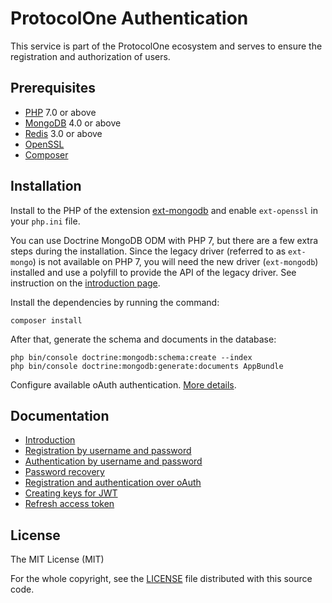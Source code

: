ProtocolOne Authentication
==========================

This service is part of the ProtocolOne ecosystem and serves to ensure the registration 
and authorization of users.

Prerequisites
-------------
- [PHP](https://secure.php.net/) 7.0 or above
- [MongoDB](https://www.mongodb.com/) 4.0 or above
- [Redis](https://redis.io/) 3.0 or above
- [OpenSSL](https://www.openssl.org/)
- [Composer](https://getcomposer.org/)

Installation
-------------
Install to the PHP of the extension [ext-mongodb](https://docs.mongodb.com/ecosystem/drivers/php/) 
and enable `ext-openssl` in your `php.ini` file.

You can use Doctrine MongoDB ODM with PHP 7, but there are a few extra steps during 
the installation. Since the legacy driver (referred to as `ext-mongo`) is not available 
on PHP 7, you will need the new driver (`ext-mongodb`) installed and use a polyfill to 
provide the API of the legacy driver. See instruction on the [introduction page](https://www.doctrine-project.org/projects/doctrine-mongodb-odm/en/latest/reference/introduction.html#using-php-7).

Install the dependencies by running the command:

    composer install
    
After that, generate the schema and documents in the database:

    php bin/console doctrine:mongodb:schema:create --index
    php bin/console doctrine:mongodb:generate:documents AppBundle
    
Configure available oAuth authentication. [More details](app/Resources/doc/oauth-client.md).

Documentation
-------------
- [Introduction](app/Resources/doc/introduction.md)
- [Registration by username and password](app/Resources/doc/registration-by-username.md)
- [Authentication by username and password](app/Resources/doc/authentication-by-username.md)
- [Password recovery](app/Resources/doc/password-recovery.md)
- [Registration and authentication over oAuth](app/Resources/doc/oauth-client.md)
- [Creating keys for JWT](app/Resources/doc/creating-keys-for-jwt.md)
- [Refresh access token](app/Resources/doc/refresh-access-token.md)

License
-------
The MIT License (MIT)

For the whole copyright, see the [LICENSE](LICENSE) file distributed with this 
source code.
